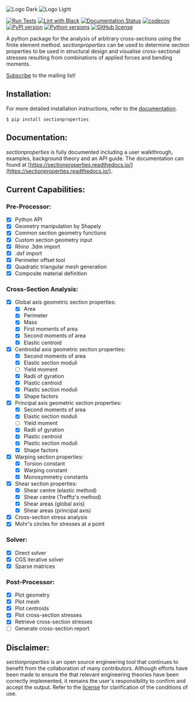 ![Logo Dark](docs/source/images/logo_dark.png#gh-dark-mode-only)
![Logo Light](docs/source/images/logo.png#gh-light-mode-only)

[![Run Tests](https://github.com/robbievanleeuwen/section-properties/actions/workflows/tests.yml/badge.svg)](https://github.com/robbievanleeuwen/section-properties/actions/workflows/tests.yml) [![Lint with Black](https://github.com/robbievanleeuwen/section-properties/actions/workflows/black.yml/badge.svg)](https://github.com/robbievanleeuwen/section-properties/actions/workflows/black.yml) [![Documentation Status](https://readthedocs.org/projects/sectionproperties/badge/?version=latest)](https://sectionproperties.readthedocs.io/en/latest/?badge=latest)
 [![codecov](https://codecov.io/gh/robbievanleeuwen/section-properties/branch/master/graph/badge.svg?token=QCH9J4SG6P)](https://codecov.io/gh/robbievanleeuwen/section-properties) [![PyPI version](https://badge.fury.io/py/sectionproperties.svg)](https://badge.fury.io/py/sectionproperties) [![Python versions](https://img.shields.io/badge/python-3.8%20%7C%203.9%20%7C%203.10-blue?style=flat&logo=python)](https://badge.fury.io/py/sectionproperties) [![GitHub license](https://img.shields.io/github/license/robbievanleeuwen/section-properties)](https://github.com/robbievanleeuwen/section-properties/blob/master/LICENSE.md)

A python package for the analysis of arbitrary cross-sections using the finite element method. *sectionproperties* can be used to determine section properties to be used in structural design and visualise cross-sectional stresses resulting from combinations of applied forces and bending moments.

[Subscribe](http://eepurl.com/dMMUeg) to the mailing list!

## Installation:

For more detailed installation instructions, refer to the [documentation](https://sectionproperties.readthedocs.io/en/latest/rst/installation.html).

```
$ pip install sectionproperties
```

## Documentation:

*sectionproperties* is fully documented including a user walkthrough, examples, background theory and an API guide. The documentation can found at [https://sectionproperties.readthedocs.io/](https://sectionproperties.readthedocs.io/).

## Current Capabilities:

### Pre-Processor:
- [x] Python API
- [x] Geometry manipulation by Shapely
- [x] Common section geometry functions
- [x] Custom section geometry input
- [x] Rhino .3dm import
- [x] .dxf import
- [x] Perimeter offset tool
- [x] Quadratic triangular mesh generation
- [x] Composite material definition

### Cross-Section Analysis:
- [x] Global axis geometric section properties:
  - [x] Area
  - [x] Perimeter
  - [x] Mass
  - [x] First moments of area
  - [x] Second moments of area
  - [x] Elastic centroid
- [x] Centroidal axis geometric section properties:
  - [x] Second moments of area
  - [x] Elastic section moduli
  - [ ] Yield moment
  - [x] Radii of gyration
  - [x] Plastic centroid
  - [x] Plastic section moduli
  - [x] Shape factors
- [x] Principal axis geometric section properties:
  - [x] Second moments of area
  - [x] Elastic section moduli
  - [ ] Yield moment
  - [x] Radii of gyration
  - [x] Plastic centroid
  - [x] Plastic section moduli
  - [x] Shape factors
- [x] Warping section properties:
  - [x] Torsion constant
  - [x] Warping constant
  - [x] Monosymmetry constants
- [x] Shear section properties:
  - [x] Shear centre (elastic method)
  - [x] Shear centre (Trefftz's method)
  - [x] Shear areas (global axis)
  - [x] Shear areas (principal axis)
- [x] Cross-section stress analysis
- [x] Mohr's circles for stresses at a point

### Solver:
- [x] Direct solver
- [x] CGS iterative solver
- [x] Sparse matrices

### Post-Processor:
- [x] Plot geometry
- [x] Plot mesh
- [x] Plot centroids
- [x] Plot cross-section stresses
- [x] Retrieve cross-section stresses
- [ ] Generate cross-section report

## Disclaimer:

*sectionproperties* is an open source engineering tool that continues to benefit from the collaboration of many contributors. Although efforts have been made to ensure the that relevant engineering theories have been correctly implemented, it remains the user's responsibility to confirm and accept the output. Refer to the [license](LICENSE.md) for clarification of the conditions of use.
